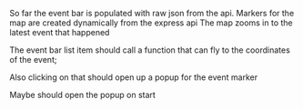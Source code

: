 So far the event bar is populated with raw json from the api.
Markers for the map are created dynamically from the express api
The map zooms in to the latest event that happened

The event bar list item should call a function that can fly to the coordinates of the event;

Also clicking on that should open up a popup for the event marker

Maybe should open the popup on start
